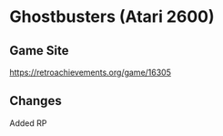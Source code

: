 # Ghostbusters (Atari 2600)

## Game Site
https://retroachievements.org/game/16305

## Changes
Added RP
